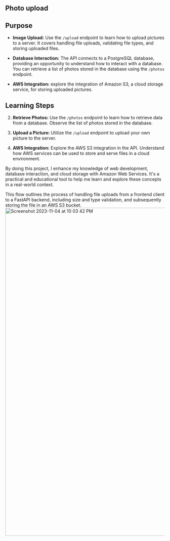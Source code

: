 ## Photo upload



## Purpose

- **Image Upload:** Use the `/upload` endpoint to learn how to upload pictures to a server. It covers handling file uploads, validating file types, and storing uploaded files.

- **Database Interaction:** The API connects to a PostgreSQL database, providing an opportunity to understand how to interact with a database. You can retrieve a list of photos stored in the database using the `/photos` endpoint.

- **AWS Integration:** explore the integration of Amazon S3, a cloud storage service, for storing uploaded pictures. 

## Learning Steps

2. **Retrieve Photos:** Use the `/photos` endpoint to learn how to retrieve data from a database. Observe the list of photos stored in the database.

3. **Upload a Picture:** Utilize the `/upload` endpoint to upload your own picture to the server. 

4. **AWS Integration:** Explore the AWS S3 integration in the API. Understand how AWS services can be used to store and serve files in a cloud environment.

By doing this project, I enhance my knowledge of web development, database interaction, and cloud storage with Amazon Web Services. It's a practical and educational tool to help me learn and explore these concepts in a real-world context.

This flow outlines the process of handling file uploads from a frontend client to a FastAPI backend, including size and type validation, and subsequently storing the file in an AWS S3 bucket.
<img width="1038" alt="Screenshot 2023-11-04 at 10 03 42 PM" src="https://github.com/MagdaSlifierz/photo_upload/assets/49603115/b524cd11-6ccc-47a9-b1c6-0dc110bd34b2">
